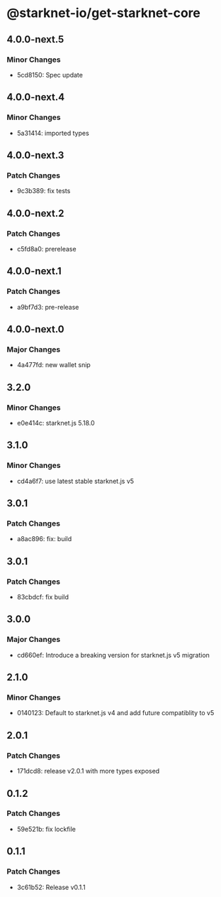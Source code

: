 # @starknet-io/get-starknet-core

## 4.0.0-next.5

### Minor Changes

- 5cd8150: Spec update

## 4.0.0-next.4

### Minor Changes

- 5a31414: imported types

## 4.0.0-next.3

### Patch Changes

- 9c3b389: fix tests

## 4.0.0-next.2

### Patch Changes

- c5fd8a0: prerelease

## 4.0.0-next.1

### Patch Changes

- a9bf7d3: pre-release

## 4.0.0-next.0

### Major Changes

- 4a477fd: new wallet snip

## 3.2.0

### Minor Changes

- e0e414c: starknet.js 5.18.0

## 3.1.0

### Minor Changes

- cd4a6f7: use latest stable starknet.js v5

## 3.0.1

### Patch Changes

- a8ac896: fix: build

## 3.0.1

### Patch Changes

- 83cbdcf: fix build

## 3.0.0

### Major Changes

- cd660ef: Introduce a breaking version for starknet.js v5 migration

## 2.1.0

### Minor Changes

- 0140123: Default to starknet.js v4 and add future compatiblity to v5

## 2.0.1

### Patch Changes

- 171dcd8: release v2.0.1 with more types exposed

## 0.1.2

### Patch Changes

- 59e521b: fix lockfile

## 0.1.1

### Patch Changes

- 3c61b52: Release v0.1.1
